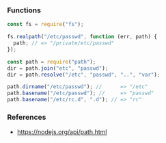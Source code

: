 ### Functions

```js
const fs = require("fs");

fs.realpath("/etc/passwd", function (err, path) {
  path; // => "/private/etc/passwd"
});
```

```js
const path = require("path");
dir = path.join("etc", "passwd");
dir = path.resolve("/etc", "passwd", "..", "var");
```

```js
path.dirname("/etc/passwd"); //      => "/etc"
path.basename("/etc/passwd"); //     => "passwd"
path.basename("/etc/rc.d", ".d"); // => "rc"
```

### References

- https://nodejs.org/api/path.html

